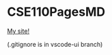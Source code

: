 # CSE110PagesMD

[My site!](https://mdimapilis.github.io/CSE110PagesMD/)

(.gitignore is in vscode-ui branch)
